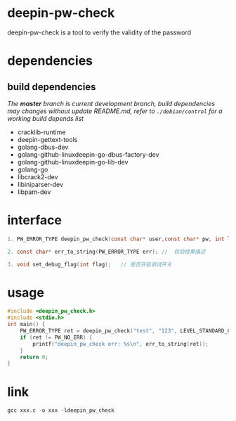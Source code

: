 # deepin-pw-check
deepin-pw-check is a tool to verify the validity of the password

# dependencies

## build dependencies

_The **master** branch is current development branch, build dependencies may changes without update README.md, refer to `./debian/control` for a working build depends list_

* cracklib-runtime
* deepin-gettext-tools
* golang-dbus-dev
* golang-github-linuxdeepin-go-dbus-factory-dev
* golang-github-linuxdeepin-go-lib-dev
* golang-go
* libcrack2-dev
* libiniparser-dev
* libpam-dev

# interface
```c
1. PW_ERROR_TYPE deepin_pw_check(const char* user,const char* pw, int level, const char* dict_path);  // 密码校验

2. const char* err_to_string(PW_ERROR_TYPE err); //  校验结果描述

3. void set_debug_flag(int flag);   // 是否开启调试开关
```

# usage
```c
#include <deepin_pw_check.h>
#include <stdio.h>
int main() {
    PW_ERROR_TYPE ret = deepin_pw_check("test", "123", LEVEL_STANDARD_CHECK, NULL);
    if (ret != PW_NO_ERR) {
        printf("deepin_pw_check err: %s\n", err_to_string(ret));
    }
    return 0;
}
```

# link
```c
gcc xxx.c -o xxx -ldeepin_pw_check
```